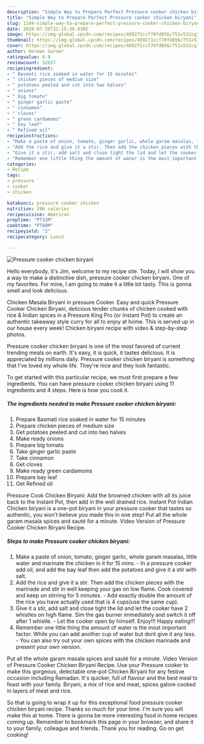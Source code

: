 ```yaml
---
description: "Simple Way to Prepare Perfect Pressure cooker chicken biryani"
title: "Simple Way to Prepare Perfect Pressure cooker chicken biryani"
slug: 1144-simple-way-to-prepare-perfect-pressure-cooker-chicken-biryani
date: 2020-07-26T22:15:36.030Z
image: https://img-global.cpcdn.com/recipes/469271ccf70fd856/751x532cq70/pressure-cooker-chicken-biryani-recipe-main-photo.jpg
thumbnail: https://img-global.cpcdn.com/recipes/469271ccf70fd856/751x532cq70/pressure-cooker-chicken-biryani-recipe-main-photo.jpg
cover: https://img-global.cpcdn.com/recipes/469271ccf70fd856/751x532cq70/pressure-cooker-chicken-biryani-recipe-main-photo.jpg
author: Herman Garner
ratingvalue: 4.9
reviewcount: 32657
recipeingredient:
- " Basmati rice soaked in water for 15 minutes"
- " chicken pieces of medium size"
- " potatoes peeled and cut into two halves"
- " onions"
- " big tomato"
- " ginger garlic paste"
- " cinnamon"
- " cloves"
- " green cardamoms"
- " bay leaf"
- " Refined oil"
recipeinstructions:
- "Make a paste of onion, tomato, ginger garlic, whole garam masalas, little water and marinate the chicken in it for 15 mins. In a pressure cooker add oil, and add the bay leaf then add the potatoes and give it a stir with salt."
- "Add the rice and give it a stir. Then add the chicken pieces with the marinade and stir in well keeping your gas on low flame. Cook covered and keep on stirring for 5 minutes. Add exactly double the amount of the rice you have actually used that is 4 cups(use the same cup)."
- "Give it a stir, add salt and close tight the lid and let the cooker have 2 whistles on high flame. Sim the gas burner immediately and switch it off after 1 whistle. Let the cooker open by himself. Enjoy!!! Happy eating!!!"
- "Remember one little thing the amount of water is the most important factor. While you can add another cup of water but dont give it any less. You can also try out your own spices with the chicken marinade and present your own version."
categories:
- Recipe
tags:
- pressure
- cooker
- chicken

katakunci: pressure cooker chicken 
nutrition: 296 calories
recipecuisine: American
preptime: "PT32M"
cooktime: "PT60M"
recipeyield: "2"
recipecategory: Lunch

---
```



![Pressure cooker chicken biryani](https://img-global.cpcdn.com/recipes/469271ccf70fd856/751x532cq70/pressure-cooker-chicken-biryani-recipe-main-photo.jpg)

Hello everybody, it's Jim, welcome to my recipe site. Today, I will show you a way to make a distinctive dish, pressure cooker chicken biryani. One of my favorites. For mine, I am going to make it a little bit tasty. This is gonna smell and look delicious.

Chicken Masala Biryani in pressure Cooker. Easy and quick Pressure Cooker Chicken Biryani, delicious tender chunks of chicken cooked with rice &amp; Indian spices in a Pressure King Pro (or Instant Pot) to create an authentic takeaway style curry for all to enjoy at home. This is served up in our house every week! Chicken biryani recipe with video &amp; step-by-step photos.

Pressure cooker chicken biryani is one of the most favored of current trending meals on earth. It's easy, it is quick, it tastes delicious. It is appreciated by millions daily. Pressure cooker chicken biryani is something that I've loved my whole life. They're nice and they look fantastic.


To get started with this particular recipe, we must first prepare a few ingredients. You can have pressure cooker chicken biryani using 11 ingredients and 4 steps. Here is how you cook it.

<!--inarticleads1-->

##### The ingredients needed to make Pressure cooker chicken biryani:

1. Prepare  Basmati rice soaked in water for 15 minutes
1. Prepare  chicken pieces of medium size
1. Get  potatoes peeled and cut into two halves
1. Make ready  onions
1. Prepare  big tomato
1. Take  ginger garlic paste
1. Take  cinnamon
1. Get  cloves
1. Make ready  green cardamoms
1. Prepare  bay leaf
1. Get  Refined oil


Pressure Cook Chicken Biryani: Add the browned chicken with all its juice back to the Instant Pot, then add in the well drained rice. Instant Pot Indian Chicken biryani is a one-pot biryani in your pressure cooker that tastes so authentic, you won&#39;t believe you made this in one step! Put all the whole garam masala spices and sauté for a minute. Video Version of Pressure Cooker Chicken Biryani Recipe. 

<!--inarticleads2-->

##### Steps to make Pressure cooker chicken biryani:

1. Make a paste of onion, tomato, ginger garlic, whole garam masalas, little water and marinate the chicken in it for 15 mins. - In a pressure cooker add oil, and add the bay leaf then add the potatoes and give it a stir with salt.
1. Add the rice and give it a stir. Then add the chicken pieces with the marinade and stir in well keeping your gas on low flame. Cook covered and keep on stirring for 5 minutes. - Add exactly double the amount of the rice you have actually used that is 4 cups(use the same cup).
1. Give it a stir, add salt and close tight the lid and let the cooker have 2 whistles on high flame. Sim the gas burner immediately and switch it off after 1 whistle. - Let the cooker open by himself. Enjoy!!! Happy eating!!!
1. Remember one little thing the amount of water is the most important factor. While you can add another cup of water but dont give it any less. - You can also try out your own spices with the chicken marinade and present your own version.


Put all the whole garam masala spices and sauté for a minute. Video Version of Pressure Cooker Chicken Biryani Recipe. Use your Pressure cooker to make this gorgeous, delectable one-pot Chicken Biryani for any festive occasion including Ramadan. It&#39;s quicker, full of flavour and the best meal to feast with your family. Biryani, a mix of rice and meat, spices galore cooked in layers of meat and rice. 

So that is going to wrap it up for this exceptional food pressure cooker chicken biryani recipe. Thanks so much for your time. I'm sure you will make this at home. There is gonna be more interesting food in home recipes coming up. Remember to bookmark this page in your browser, and share it to your family, colleague and friends. Thank you for reading. Go on get cooking!
